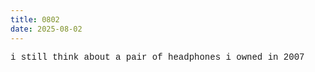 ```yaml
---
title: 0802
date: 2025-08-02
---
```


<style type="text/css">
  p {
font-family: courier;
}
</style>

i still think about a pair of headphones i owned in 2007
